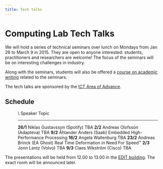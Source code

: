 ```yaml
---
title: Tech talks
---
```




# Computing Lab Tech Talks

We will hold a series of technical seminars over lunch on Mondays from Jan 26 to March 9 in 2015. They are open to anyone interested: students, practitioners and researchers are welcome! The focus of the seminars will be on interesting challenges in industry.

Along with the seminars, students will also be offered a [course on academic writing](http://www.cse.chalmers.se/~laurako/links/CCTT.html) related to the seminars.

The tech talks are sponsored by the [ICT Area of Advance](http://www.chalmers.se/en/areas-of-advance/ict/Pages/default.aspx).

## Schedule

  <div style="margin-left: 3em;">

\           Speaker                      Topic
----        -------                      ----
**26/1**    Niklas Gustavsson (Spotify)  TBA
**2/2**     Andreas Olofsson (Adapteva)  TBA
**9/2**     Åhlander Anders (Saab)       Embedded High-Performance Processing
**16/2**    Angela Wallenburg            TBA
**23/2**    Andreas Brinck (EA Ghost)    Real Time Deformation in Need For Speed™
**2/3**     Jonn Lantz (Volvo)           TBA
**9/3**     Claes Wikström (Cisco)       TBA

  </div>

The presentations will be held from 12.00 to 13.00 in the [EDIT building](http://maps.chalmers.se/#4009427d-076f-46ff-ad75-f90cff5919fb). The exact room will be announced later.

